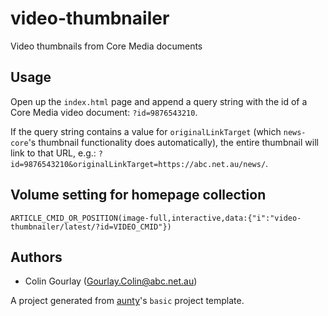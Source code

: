 # video-thumbnailer

Video thumbnails from Core Media documents

## Usage

Open up the `index.html` page and append a query string with the id of a Core Media video document: `?id=9876543210`.

If the query string contains a value for `originalLinkTarget` (which `news-core`'s thumbnail functionality does automatically), the entire thumbnail will link to that URL, e.g.: `?id=9876543210&originalLinkTarget=https://abc.net.au/news/`.

## Volume setting for homepage collection

`ARTICLE_CMID_OR_POSITION(image-full,interactive,data:{"i":"video-thumbnailer/latest/?id=VIDEO_CMID"})`

## Authors

- Colin Gourlay ([Gourlay.Colin@abc.net.au](mailto:Gourlay.Colin@abc.net.au))

A project generated from [aunty](https://github.com/abcnews/aunty)'s `basic` project template.
